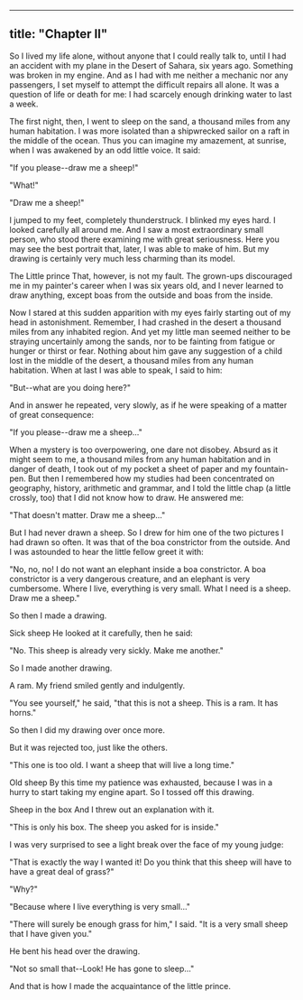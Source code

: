 ---
title: "Chapter II"
----

So I lived my life alone, without anyone that I could really talk to, until I
had an accident with my plane in the Desert of Sahara, six years ago. Something
was broken in my engine. And as I had with me neither a mechanic nor any
passengers, I set myself to attempt the difficult repairs all alone. It was a
question of life or death for me: I had scarcely enough drinking water to last a
week.

The first night, then, I went to sleep on the sand, a thousand miles from any
human habitation. I was more isolated than a shipwrecked sailor on a raft in the
middle of the ocean. Thus you can imagine my amazement, at sunrise, when I was
awakened by an odd little voice. It said:

"If you please--draw me a sheep!"

"What!"

"Draw me a sheep!"

I jumped to my feet, completely thunderstruck. I blinked my eyes hard. I looked
carefully all around me. And I saw a most extraordinary small person, who stood
there examining me with great seriousness. Here you may see the best portrait
that, later, I was able to make of him. But my drawing is certainly very much
less charming than its model.

The Little prince That, however, is not my fault. The grown-ups discouraged me
in my painter's career when I was six years old, and I never learned to draw
anything, except boas from the outside and boas from the inside.

Now I stared at this sudden apparition with my eyes fairly starting out of my
head in astonishment. Remember, I had crashed in the desert a thousand miles
from any inhabited region. And yet my little man seemed neither to be straying
uncertainly among the sands, nor to be fainting from fatigue or hunger or thirst
or fear. Nothing about him gave any suggestion of a child lost in the middle of
the desert, a thousand miles from any human habitation. When at last I was able
to speak, I said to him:

"But--what are you doing here?"

And in answer he repeated, very slowly, as if he were speaking of a matter of
great consequence:

"If you please--draw me a sheep..."

When a mystery is too overpowering, one dare not disobey. Absurd as it might
seem to me, a thousand miles from any human habitation and in danger of death, I
took out of my pocket a sheet of paper and my fountain-pen. But then I
remembered how my studies had been concentrated on geography, history,
arithmetic and grammar, and I told the little chap (a little crossly, too) that
I did not know how to draw. He answered me:

"That doesn't matter. Draw me a sheep..."

But I had never drawn a sheep. So I drew for him one of the two pictures I had
drawn so often. It was that of the boa constrictor from the outside. And I was
astounded to hear the little fellow greet it with:

"No, no, no! I do not want an elephant inside a boa constrictor. A boa
constrictor is a very dangerous creature, and an elephant is very cumbersome.
Where I live, everything is very small. What I need is a sheep. Draw me a
sheep."

So then I made a drawing.

Sick sheep He looked at it carefully, then he said:

"No. This sheep is already very sickly. Make me another."

So I made another drawing.

A ram.  My friend smiled gently and indulgently.

"You see yourself," he said, "that this is not a sheep. This is a ram. It has
horns."

So then I did my drawing over once more.

But it was rejected too, just like the others.

"This one is too old. I want a sheep that will live a long time."

Old sheep By this time my patience was exhausted, because I was in a hurry to
start taking my engine apart. So I tossed off this drawing.

Sheep in the box And I threw out an explanation with it.

"This is only his box. The sheep you asked for is inside."

I was very surprised to see a light break over the face of my young judge:

"That is exactly the way I wanted it! Do you think that this sheep will have to
have a great deal of grass?"

"Why?"

"Because where I live everything is very small..."

"There will surely be enough grass for him," I said. "It is a very small sheep
that I have given you."

He bent his head over the drawing.

"Not so small that--Look! He has gone to sleep..."

And that is how I made the acquaintance of the little prince.